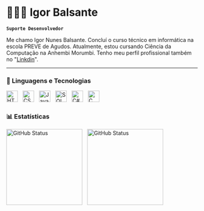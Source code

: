 # 🧑🏻‍💻 Igor Balsante

**`Suporte Desenvolvedor`** 

Me chamo Igor Nunes Balsante. Concluí o curso técnico em informática na escola PREVE de Agudos. Atualmente, estou cursando Ciência da Computação na Anhembi Morumbi. Tenho meu perfil profissional também no "[Linkdin](https://www.linkedin.com/in/igor-balsante-220521270)".


---

### 🤖 Linguagens e Tecnologias

<img 
    align="left" 
    alt="HTML"
    title="HTML" 
    width="30px" 
    style="padding-right: 10px;" 
    src="https://cdn.jsdelivr.net/gh/devicons/devicon@latest/icons/html5/html5-original.svg" 
/>
<img 
    align="left" 
    alt="CSS" 
    title="CSS"
    width="30px" 
    style="padding-right: 10px;" 
    src="https://cdn.jsdelivr.net/gh/devicons/devicon@latest/icons/css3/css3-original.svg" 
/>
<img 
    align="left" 
    alt="JavaScript" 
    title="JavaScript"
    width="30px" 
    style="padding-right: 10px;" 
    src="https://cdn.jsdelivr.net/gh/devicons/devicon@latest/icons/javascript/javascript-original.svg" 
/>

<img 
    align="left" 
    alt="SQLServer" 
    title="SQLServer"
    width="30px" 
    style="padding-right: 10px;" 
    src="https://cdn.jsdelivr.net/gh/devicons/devicon@latest/icons/microsoftsqlserver/microsoftsqlserver-original.svg"
/>
<img 
    align="left" 
    alt="C#"
    title="C#" 
    width="30px" 
    style="padding-right: 10px;" 
    src="https://cdn.jsdelivr.net/gh/devicons/devicon@latest/icons/csharp/csharp-original.svg" 
/>
<img 
    align="left" 
    alt="C"
    title="C" 
    width="30px" 
    style="padding-right: 10px;" 
    src="https://cdn.jsdelivr.net/gh/devicons/devicon@latest/icons/c/c-original.svg" 
/>

<br/>
<br/>

### 📊 Estatísticas

<p>
  <img 
    align="left" 
    alt="GitHub Status" 
    height="200" 
    style="padding-right: 10px;" 
    src="https://github-readme-stats.vercel.app/api?username=IgorBalsante&show_icons=true&theme=tokyonight&include_all_commits=true&locale=pt-br" 
  />

<img 
      align="left" 
      alt="GitHub Status" 
      height="200" 
      src="[https://github-readme-stats.vercel.app/api/top-langs/?username=IgorBalsante&theme=tokyonight&layout=compact&custom_title=Tecnologias&langs_count=9](https://github-readme-stats.vercel.app/api/top-langs/?username=IgorBalsante&theme=tokyonight&layout=compact&custom_title=Tecnologias&langs_count=9)" 
  />

</p>
